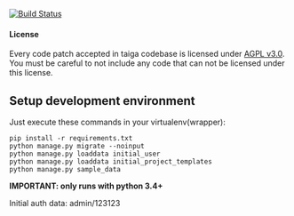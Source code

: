 [![Build Status](https://travis-ci.org/eduroom/eduroom-api.svg?branch=master)](https://travis-ci.org/eduroom/eduroom-api)
#### License ####

Every code patch accepted in taiga codebase is licensed under [AGPL v3.0](http://www.gnu.org/licenses/agpl-3.0.html). You must be careful to not include any code that can not be licensed under this license.

## Setup development environment ##

Just execute these commands in your virtualenv(wrapper):

```
pip install -r requirements.txt
python manage.py migrate --noinput
python manage.py loaddata initial_user
python manage.py loaddata initial_project_templates
python manage.py sample_data
```

**IMPORTANT: only runs with python 3.4+**

Initial auth data: admin/123123

